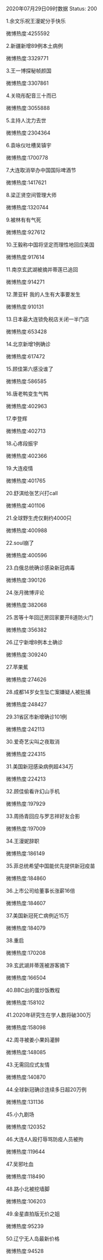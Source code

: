 2020年07月29日09时数据
Status: 200

1.余文乐祝王漫妮分手快乐

微博热度:4255592

2.新疆新增89例本土病例

微博热度:3329771

3.王一博探秘帧颜国

微博热度:3307861

4.关晓彤配音三十而已

微博热度:3055888

5.主持人沈力去世

微博热度:2304364

6.袁咏仪吐槽吴镇宇

微博热度:1700778

7.大连取消举办中国国际啤酒节

微博热度:1417621

8.梁正贤空间管理大师

微博热度:1320744

9.被林有有气死

微博热度:927612

10.王毅称中国将坚定而理性地回应美国

微博热度:917614

11.南京玄武湖被摘并蒂莲已追回

微博热度:914271

12.萧亚轩 我的人生有大事要发生

微博热度:910131

13.日本最大连锁免税店关闭一半门店

微博热度:653428

14.北京新增1例确诊

微博热度:617472

15.顾佳第六感没谁了

微博热度:586585

16.唐老鸭变生气鸭

微博热度:402963

17.李登辉

微博热度:402713

18.心疼段振宇

微博热度:402366

19.大连疫情

微博热度:401765

20.舒淇给张艺兴打call

微博热度:401106

21.全球野生虎仅剩约4000只

微博热度:400988

22.soul崩了

微博热度:400596

23.白俄总统确诊感染新冠病毒

微博热度:390126

24.张月微博评论

微博热度:382068

25.苦等十年回迁房回家要开8道防火门

微博热度:356382

26.辽宁新增8例本土确诊

微博热度:309240

27.苹果蕉

微博热度:274626

28.成都14岁女生坠亡案嫌疑人被批捕

微博热度:248427

29.31省区市新增确诊101例

微博热度:242113

30.爱奇艺尖叫之夜取消

微博热度:224315

31.美国新冠感染病例超434万

微博热度:224213

32.顾佳偷看许幻山手机

微博热度:197929

33.周扬青回应与罗志祥好友合影

微博热度:197009

34.王漫妮辞职

微博热度:186149

35.菲总统希望中国能优先提供新冠疫苗

微博热度:184860

36.上市公司给董事长涨薪16倍

微博热度:184607

37.美国新冠死亡病例近15万

微博热度:184079

38.重启

微博热度:170208

39.玄武湖并蒂莲被游客摘下

微博热度:166504

40.BBC出的蛋炒饭教程

微博热度:158102

41.2020年研究生在学人数将破300万

微博热度:158098

42.周寻被姜小果妈灌醉

微博热度:148085

43.无需回应式友情

微博热度:140870

44.全球新冠确诊连续多日超20万例

微博热度:131136

45.小九剧场

微博热度:120352

46.大连4人殴打辱骂防疫人员被拘

微博热度:119644

47.吴邪吐血

微博热度:118490

48.路小北被挖墙脚

微博热度:106203

49.金星直拍版无价之姐

微博热度:95239

50.辽宁无人岛最新价格

微博热度:94528

